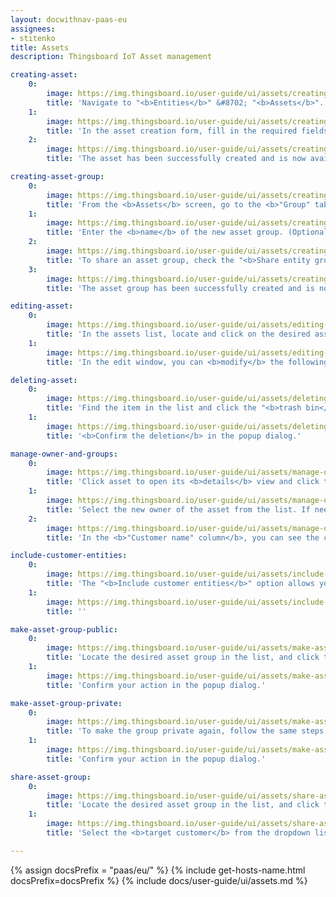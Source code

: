 ```yaml
---
layout: docwithnav-paas-eu
assignees:
- stitenko
title: Assets
description: Thingsboard IoT Asset management

creating-asset:
    0:
        image: https://img.thingsboard.io/user-guide/ui/assets/creating-asset-1-pe.png
        title: 'Navigate to "<b>Entities</b>" &#8702; "<b>Assets</b>". By default, you will see the "<b>All</b>" asset group. Click the "<b>+</b>" icon in the upper-right corner and select "<b>Add new asset</b>" from drop-down menu.'
    1:
        image: https://img.thingsboard.io/user-guide/ui/assets/creating-asset-2-pe.png
        title: 'In the asset creation form, fill in the required fields: <b>Name</b> – a unique name for the asset; <b>Asset profile</b> – by default, the profile is set to "<b>default</b>", but you can choose a different profile if needed. Click "<b>Add</b>".'
    2:
        image: https://img.thingsboard.io/user-guide/ui/assets/creating-asset-3-pe.png
        title: 'The asset has been successfully created and is now available in the list.'

creating-asset-group:
    0:
        image: https://img.thingsboard.io/user-guide/ui/assets/creating-asset-group-1-pe.png
        title: 'From the <b>Assets</b> screen, go to the <b>"Group" tab</b>. Click the "<b>+</b>" icon in the upper-right corner.'
    1:
        image: https://img.thingsboard.io/user-guide/ui/assets/creating-asset-group-2-pe.png
        title: 'Enter the <b>name</b> of the new asset group. (Optional) Configure <b>shared access</b> to this group for your customers, if needed. Click "<b>Add</b>" to create the group.'
    2:
        image: https://img.thingsboard.io/user-guide/ui/assets/creating-asset-group-3-pe.png
        title: 'To share an asset group, check the "<b>Share entity group</b>" checkbox, select the customers and permissions. Then click "<b>Add</b>".'
    3:
        image: https://img.thingsboard.io/user-guide/ui/assets/creating-asset-group-4-pe.png
        title: 'The asset group has been successfully created and is now available in the list.'

editing-asset:
    0:
        image: https://img.thingsboard.io/user-guide/ui/assets/editing-asset-1-pe.png
        title: 'In the assets list, locate and click on the desired asset, then click the "<b>pencil</b>" (✏️ <b>Edit</b>) icon on the right to open the edit form.'
    1:
        image: https://img.thingsboard.io/user-guide/ui/assets/editing-asset-2-pe.png
        title: 'In the edit window, you can <b>modify</b> the following fields: name, label, asset profile and description. After making the necessary changes, click "<b>Apply changes</b>" to save.'

deleting-asset:
    0:
        image: https://img.thingsboard.io/user-guide/ui/assets/deleting-asset-1-pe.png
        title: 'Find the item in the list and click the "<b>trash bin</b>" icon next to it.'
    1:
        image: https://img.thingsboard.io/user-guide/ui/assets/deleting-asset-2-pe.png
        title: '<b>Confirm the deletion</b> in the popup dialog.'

manage-owner-and-groups:
    0:
        image: https://img.thingsboard.io/user-guide/ui/assets/manage-owner-and-groups-1-pe.png
        title: 'Click asset to open its <b>details</b> view and click the "<b>Manage owner and groups</b>" button.'
    1:
        image: https://img.thingsboard.io/user-guide/ui/assets/manage-owner-and-groups-2-pe.png
        title: 'Select the new owner of the asset from the list. If needed, add the asset to an existing group or create a new one. Confirm the change to update the asset&#39;s ownership.'
    2:
        image: https://img.thingsboard.io/user-guide/ui/assets/manage-owner-and-groups-3-pe.png
        title: 'In the <b>"Customer name" column</b>, you can see the current owner of the asset.'

include-customer-entities:
    0:
        image: https://img.thingsboard.io/user-guide/ui/assets/include-customer-entities-1-pe.png
        title: 'The "<b>Include customer entities</b>" option allows you to show or hide customer-owned entities in the list view.'
    1:
        image: https://img.thingsboard.io/user-guide/ui/assets/include-customer-entities-2-pe.png
        title: ''

make-asset-group-public:
    0:
        image: https://img.thingsboard.io/user-guide/ui/assets/make-asset-group-public-1-pe.png
        title: 'Locate the desired asset group in the list, and click the "<b>Make public</b>" icon next to it.'
    1:
        image: https://img.thingsboard.io/user-guide/ui/assets/make-asset-group-public-2-pe.png
        title: 'Confirm your action in the popup dialog.'

make-asset-group-private:
    0:
        image: https://img.thingsboard.io/user-guide/ui/assets/make-asset-group-private-1-pe.png
        title: 'To make the group private again, follow the same steps using the "<b>Make private</b>" icon.'
    1:
        image: https://img.thingsboard.io/user-guide/ui/assets/make-asset-group-private-2-pe.png
        title: 'Confirm your action in the popup dialog.'

share-asset-group:
    0:
        image: https://img.thingsboard.io/user-guide/ui/assets/share-asset-group-1-pe.png
        title: 'Locate the desired asset group in the list, and click the "<b>Share</b>" icon next to it.'
    1:
        image: https://img.thingsboard.io/user-guide/ui/assets/share-asset-group-2-pe.png
        title: 'Select the <b>target customer</b> from the dropdown list. (Optional) Specify the <b>user group</b> within that customer to share the asset group with. Confirm the action by clicking "<b>Share</b>".'

---
```


{% assign docsPrefix = "paas/eu/" %}
{% include get-hosts-name.html docsPrefix=docsPrefix %}
{% include docs/user-guide/ui/assets.md %}